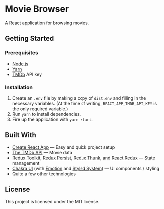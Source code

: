 # Movie Browser

A React application for browsing movies.

## Getting Started

### Prerequisites

- [Node.js](https://nodejs.org/)
- [Yarn](https://yarnpkg.com/)
- [TMDb](https://www.themoviedb.org/) API key

### Installation

1. Create an `.env` file by making a copy of `dist.env` and filling in the necessary variables.
   (At the time of writing, `REACT_APP_TMDB_API_KEY` is the only required variable.)
1. Run `yarn` to install dependencies.
1. Fire up the application with `yarn start`.

## Built With

- [Create React App](https://create-react-app.dev/) &mdash; Easy and quick project setup
- [The TMDb API](https://developers.themoviedb.org/3/) &mdash; Movie data
- [Redux Toolkit](https://redux-toolkit.js.org/), [Redux
  Persist](https://github.com/rt2zz/redux-persist/), [Redux
  Thunk](https://github.com/reduxjs/redux-thunk/), and [React Redux](https://react-redux.js.org/) &mdash; State management
- [Chakra UI](https://chakra-ui.com/) (with [Emotion](https://emotion.sh/) and [Styled
  System](https://styled-system.com/)) &mdash; UI components / styling
- Quite a few other technologies

## License

This project is licensed under the MIT license.
